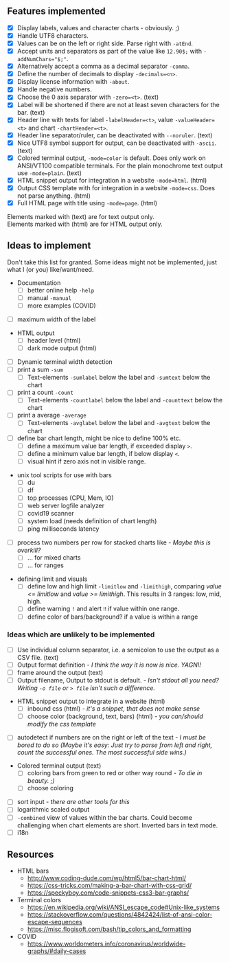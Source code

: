 ## Features implemented

* [X] Display labels, values and character charts - obviously. ;)
* [X] Handle UTF8 characters.
* [X] Values can be on the left or right side. Parse right with `-atEnd`.
* [X] Accept units and separators as part of the value like `12.90$;` with `-addNumChars="$;"`.
* [X] Alternatively accept a comma as a decimal separator `-comma`.
* [X] Define the number of decimals to display `-decimals=<n>`.
* [X] Display license information with `-about`.
* [X] Handle negative numbers.
* [X] Choose the 0 axis separator with `-zero=<t>`. (text)
* [X] Label will be shortened if there are not at least seven characters for the bar. (text)
* [X] Header line with texts for label `-labelHeader=<t>`, value `-valueHeader=<t>` and chart `-chartHeader=<t>`.
* [X] Header line separator/ruler, can be deactivated with `--noruler`. (text)
* [X] Nice UTF8 symbol support for output, can be deactivated with `-ascii`. (text)
* [X] Colored terminal output, `-mode=color` is default. Does only work on ANSI/VT100 compatible terminals. For the plain monochrome text output use `-mode=plain`. (text)
* [X] HTML snippet output for integration in a website `-mode=html`. (html)
* [X] Output CSS template with for integration in a website `-mode=css`. Does not parse anything. (html)
* [X] Full HTML page with title using `-mode=page`. (html)

Elements marked with (text) are for text output only. \
Elements marked with (html) are for HTML output only.

## Ideas to implement

Don't take this list for granted. 
Some ideas might not be implemented, 
just what I (or you) like/want/need.

* Documentation
  * [ ] better online help `-help`
  * [ ] manual `-manual`
  * [ ] more examples (COVID)
* [ ] maximum width of the label
* HTML output
  * [ ] header level (html)
  * [ ] dark mode output (html)
* [ ] Dynamic terminal width detection
* [ ] print a sum `-sum`
  * [ ] Text-elements `-sumlabel` below the label and `-sumtext` below the chart
* [ ] print a count `-count`
  * [ ] Text-elements `-countlabel` below the label and `-counttext` below the chart
* [ ] print a average `-average`
  * [ ] Text-elements `-avglabel` below the label and `-avgtext` below the chart
* [ ] define bar chart length, might be nice to define 100% etc.
  * [ ] define a maximum value bar length, if exceeded display `>`.
  * [ ] define a minimum value bar length, if below display `<`.
  * [ ] visual hint if zero axis not in visible range.
* unix tool scripts for use with bars
  * [ ] du
  * [ ] df
  * [ ] top processes (CPU, Mem, IO)
  * [ ] web server logfile analyzer
  * [ ] covid19 scanner
  * [ ] system load (needs definition of chart length)
  * [ ] ping milliseconds latency
* [ ] process two numbers per row for stacked charts like  *- Maybe this is overkill?*
  * [ ] ... for mixed charts 
  * [ ] ... for ranges
* defining limit and visuals
  * [ ] define low and high limit `-limitlow` and `-limithigh`, comparing *value <= limitlow* and *value >= limithigh*. This results in 3 ranges: low, mid, high.
  * [ ] define warning `!` and alert `‼` if value  within one range.
  * [ ] define color of bars/background? if a value is within a range

### Ideas which are unlikely to be implemented 

* [ ] Use individual column separator, i.e. a semicolon to use the output as a CSV file. (text)
* [ ] Output format definition *- I think the way it is now is nice. YAGNI!*
* [ ] frame around the output (text)
* [ ] Output filename, Output to stdout is default. *- Isn't stdout all you need? Writing `-o file` or `> file` isn't such a difference.*
* HTML snippet output to integrate in a website (html)
  * [ ] inbound css (html) *- it's a snippet, that does not make sense*
  * [ ] choose color (background, text, bars) (html) *- you can/should modify the css template*
* [ ] autodetect if numbers are on the right or left of the text *- I must be bored to do so (Maybe it's easy: Just try to parse from left and right, count the successful ones. The most successful side wins.)*
* Colored terminal output (text)
  * [ ] coloring bars from green to red or other way round *- To die in beauty. ;)*
  * [ ] choose coloring
* [ ] sort input *- there are other tools for this*
* [ ] logarithmic scaled output
* [ ] `-combined` view of values within the bar charts. Could become challenging when chart elements are short. Inverted bars in text mode.
* [ ] i18n

## Resources

* HTML bars
  * http://www.coding-dude.com/wp/html5/bar-chart-html/
  * https://css-tricks.com/making-a-bar-chart-with-css-grid/
  * https://speckyboy.com/code-snippets-css3-bar-graphs/
* Terminal colors
  * https://en.wikipedia.org/wiki/ANSI_escape_code#Unix-like_systems
  * https://stackoverflow.com/questions/4842424/list-of-ansi-color-escape-sequences
  * https://misc.flogisoft.com/bash/tip_colors_and_formatting
* COVID
  * https://www.worldometers.info/coronavirus/worldwide-graphs/#daily-cases
  
